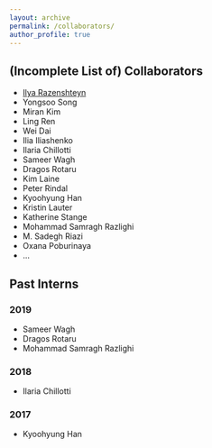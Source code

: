 ```yaml
---
layout: archive
permalink: /collaborators/
author_profile: true
---
```


## (Incomplete List of) Collaborators 

* [Ilya Razenshteyn](https://www.ilyaraz.org/)
* Yongsoo Song
* Miran Kim 
* Ling Ren
* Wei Dai
* Ilia Iliashenko
* Ilaria Chillotti 
* Sameer Wagh 
* Dragos Rotaru 
* Kim Laine 
* Peter Rindal 
* Kyoohyung Han 
* Kristin Lauter
* Katherine Stange
* Mohammad Samragh Razlighi
* M. Sadegh Riazi
* Oxana Poburinaya
* ... 




## Past Interns 

### 2019
* Sameer Wagh 
* Dragos Rotaru 
* Mohammad Samragh Razlighi

### 2018
* Ilaria Chillotti 

### 2017 
* Kyoohyung Han 

